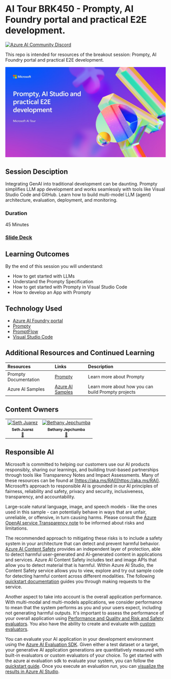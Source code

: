 <!-- To help prepare content for AI Tour, please use this template repository for organizing your sessions and preparing the content for future presentors.
1. Update this readme with the todo's listed below
2. The src folder has been created for all development tasks when creating this session
3. The Lab folder is in-person and async participation with content, please update this folder with instructions for participants to follow along.
4. The Presenter Notes folder is the train the trainer section. Here add any slide decks, demo videos, and other content as needed. This page has a rough layout to provide ideas but can be edited as needed.
5. If you are taking advantage of the static front end site, edit the content in the _config.yml file as needed (specifically the title and description) -->


# AI Tour BRK450 - Prompty, AI Foundry portal and practical E2E development.

[![Azure AI Community Discord](https://dcbadge.vercel.app/api/server/ByRwuEEgH4)](https://discord.com/invite/ByRwuEEgH4?WT.mc_id=aiml-137032-bethanycheum)

This repo is intended for resources of the breakout session: Prompty, AI Foundry portal and practical E2E development.

![an image of the session banner](img/session-banner.jpg)

## Session Desciption

Integrating GenAI into traditional development can be daunting. Prompty simplifies LLM app development and works seamlessly with tools like Visual Studio Code and GitHub. Learn how to build multi-model LLM (agent)  architecture, evaluation, deployment, and monitoring.

### Duration
45 Minutes

### [Slide Deck](https://aka.ms/AAs1k7u)

## Learning Outcomes
By the end of this session you will understand:
* How to get started with LLMs​
* Understand the Prompty Specification​
* How to get started with Prompty in Visual Studio Code​
* ​How to develop an App with Prompty​

## Technology Used
* [Azure AI Foundry portal](https://learn.microsoft.com/en-us/azure/ai-studio/)
* [Prompty](https://www.prompty.ai/)
* [PromptFlow](https://microsoft.github.io/promptflow/index.html)
* [Visual Studio Code](https://code.visualstudio.com/)

## Additional Resources and Continued Learning
<!-- TODO: If you would like to link the user to further learning, please enter that here. -->

| Resources          | Links                             | Description        |
|:-------------------|:----------------------------------|:-------------------|
| Prompty Documentation  | [Prompty](https://www.prompty.ai/) | Learn more about Prompty |
| Azure AI Samples  | [Azure AI Samples](https://aka.ms/azd-ai-templates/) | Learn more about how you can build Prompty projects |

## Content Owners
<!-- TODO: Add yourself as a content owner
1. Change the src in the image tag to {your github url}.png
2. Change INSERT NAME HERE to your name
3. Change the github url in the final href to your url. -->

<!-- ALL-CONTRIBUTORS-LIST:START - Do not remove or modify this section -->

<table>
<tr>
    <td align="center"><a href="http://learnanalytics.microsoft.com">
        <img src="https://github.com/sethjuarez.png" width="100px;" alt="Seth Juarez"/><br />
        <sub><b>Seth Juarez</b></sub></a><br />
            <a href="https://github.com/sethjuarez" title="talk">📢</a> 
    </td>
    <td align="center"><a href="http://learnanalytics.microsoft.com">
        <img src="https://github.com/bethanyjep.png" width="100px;" alt="Bethany Jepchumba"/><br />
        <sub><b>Bethany Jepchumba </b></sub></a><br />
            <a href="https://github.com/bethanyjep" title="talk">📢</a> 
    </td>
</tr></table>
<!-- ALL-CONTRIBUTORS-LIST:END -->

## Responsible AI 

Microsoft is committed to helping our customers use our AI products responsibly, sharing our learnings, and building trust-based partnerships through tools like Transparency Notes and Impact Assessments. Many of these resources can be found at [https://aka.ms/RAI](https://aka.ms/RAI).
Microsoft’s approach to responsible AI is grounded in our AI principles of fairness, reliability and safety, privacy and security, inclusiveness, transparency, and accountability.

Large-scale natural language, image, and speech models - like the ones used in this sample - can potentially behave in ways that are unfair, unreliable, or offensive, in turn causing harms. Please consult the [Azure OpenAI service Transparency note](https://learn.microsoft.com/legal/cognitive-services/openai/transparency-note?tabs=text) to be informed about risks and limitations.

The recommended approach to mitigating these risks is to include a safety system in your architecture that can detect and prevent harmful behavior. [Azure AI Content Safety](https://learn.microsoft.com/azure/ai-services/content-safety/overview) provides an independent layer of protection, able to detect harmful user-generated and AI-generated content in applications and services. Azure AI Content Safety includes text and image APIs that allow you to detect material that is harmful. Within Azure AI Studio, the Content Safety service allows you to view, explore and try out sample code for detecting harmful content across different modalities. The following [quickstart documentation](https://learn.microsoft.com/azure/ai-services/content-safety/quickstart-text?tabs=visual-studio%2Clinux&pivots=programming-language-rest) guides you through making requests to the service.

Another aspect to take into account is the overall application performance. With multi-modal and multi-models applications, we consider performance to mean that the system performs as you and your users expect, including not generating harmful outputs. It's important to assess the performance of your overall application using [Performance and Quality and Risk and Safety evaluators](https://learn.microsoft.com/azure/ai-studio/concepts/evaluation-metrics-built-in). You also have the ability to create and evaluate with [custom evaluators](https://learn.microsoft.com/azure/ai-studio/how-to/develop/evaluate-sdk#custom-evaluators).

You can evaluate your AI application in your development environment using the [Azure AI Evaluation SDK](https://microsoft.github.io/promptflow/index.html). Given either a test dataset or a target, your generative AI application generations are quantitatively measured with built-in evaluators or custom evaluators of your choice. To get started with the azure ai evaluation sdk to evaluate your system, you can follow the [quickstart guide](https://learn.microsoft.com/azure/ai-studio/how-to/develop/flow-evaluate-sdk). Once you execute an evaluation run, you can [visualize the results in Azure AI Studio](https://learn.microsoft.com/azure/ai-studio/how-to/evaluate-flow-results).
